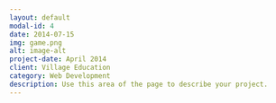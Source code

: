 ```yaml
---
layout: default
modal-id: 4
date: 2014-07-15
img: game.png
alt: image-alt
project-date: April 2014
client: Village Education
category: Web Development
description: Use this area of the page to describe your project.
---
```

